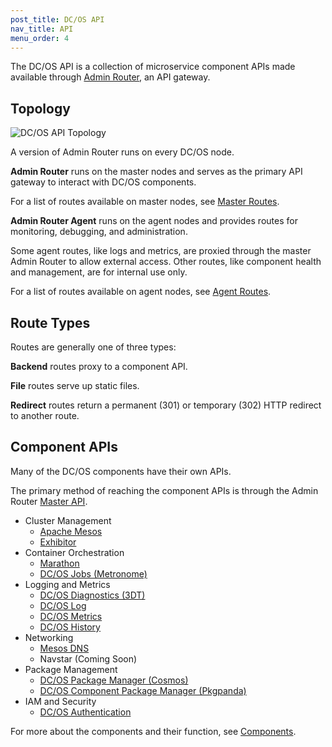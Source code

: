 ```yaml
---
post_title: DC/OS API
nav_title: API
menu_order: 4
---
```


The DC/OS API is a collection of microservice component APIs made available through [Admin Router](/docs/1.9/overview/architecture/components/#admin-router), an API gateway.


## Topology

![DC/OS API Topology](/docs/1.9/api/img/dcos-api-topology.png)

A version of Admin Router runs on every DC/OS node.

**Admin Router** runs on the master nodes and serves as the primary API gateway to interact with DC/OS components.

For a list of routes available on master nodes, see [Master Routes](/docs/1.9/api/master-routes/).

**Admin Router Agent** runs on the agent nodes and provides routes for monitoring, debugging, and administration.

Some agent routes, like logs and metrics, are proxied through the master Admin Router to allow external access.
Other routes, like component health and management, are for internal use only.

For a list of routes available on agent nodes, see [Agent Routes](/docs/1.9/api/agent-routes/).


## Route Types

Routes are generally one of three types:

**Backend** routes proxy to a component API.

**File** routes serve up static files.

**Redirect** routes return a permanent (301) or temporary (302) HTTP redirect to another route.


## Component APIs

Many of the DC/OS components have their own APIs.

The primary method of reaching the component APIs is through the Admin Router [Master API](/docs/1.9/api/master-api/).

- Cluster Management
  - [Apache Mesos](https://mesos.apache.org/documentation/latest/endpoints/)
  - [Exhibitor](https://github.com/soabase/exhibitor/wiki/REST-Introduction)
- Container Orchestration
  - [Marathon](/docs/1.9/api/marathon/)
  - [DC/OS Jobs (Metronome)](https://dcos.github.io/metronome/docs/generated/api.html)
- Logging and Metrics
  - [DC/OS Diagnostics (3DT)](/docs/1.9/administration/monitoring/#system-health-http-api-endpoint)
  - [DC/OS Log](/docs/1.9/api/dcos-log/)
  - [DC/OS Metrics](/docs/1.9/api/dcos-metrics/)
  - [DC/OS History](https://github.com/dcos/dcos/tree/master/packages/dcos-history/extra#api)
- Networking
  - [Mesos DNS](/docs/1.9/usage/service-discovery/mesos-dns/http-interface/)
  - Navstar (Coming Soon)
- Package Management
  - [DC/OS Package Manager (Cosmos)](https://github.com/dcos/cosmos#api-method-version-compatibility)
  - [DC/OS Component Package Manager (Pkgpanda)](/docs/1.9/administration/component-management/)
- IAM and Security
  - [DC/OS Authentication](#dcos-authentication)

For more about the components and their function, see [Components](/docs/1.9/overview/architecture/components/).
